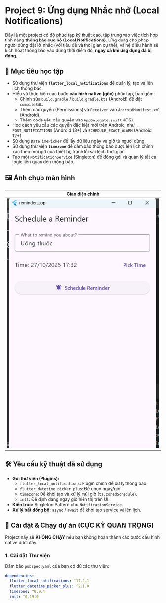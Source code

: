 # Project 9: Ứng dụng Nhắc nhở (Local Notifications)

Đây là một project có độ phức tạp kỹ thuật cao, tập trung vào việc tích hợp tính năng **thông báo cục bộ (Local Notifications)**. Ứng dụng cho phép người dùng đặt lời nhắc (với tiêu đề và thời gian cụ thể), và hệ điều hành sẽ kích hoạt thông báo vào đúng thời điểm đó, **ngay cả khi ứng dụng đã bị đóng**.

## 🎯 Mục tiêu học tập

-   Sử dụng thư viện **`flutter_local_notifications`** để quản lý, tạo và lên lịch thông báo.
-   Hiểu và thực hiện các bước **cấu hình native (gốc)** phức tạp, bao gồm:
    -   Chỉnh sửa `build.gradle` / `build.gradle.kts` (Android) để đặt `compileSdk`.
    -   Thêm các quyền (Permissions) và `Receiver` vào `AndroidManifest.xml` (Android).
    -   Thêm code yêu cầu quyền vào `AppDelegate.swift` (iOS).
-   Học cách yêu cầu các quyền đặc biệt mới trên Android, như `POST_NOTIFICATIONS` (Android 13+) và `SCHEDULE_EXACT_ALARM` (Android 12+).
-   Sử dụng `DateTimePicker` để lấy dữ liệu ngày và giờ từ người dùng.
-   Sử dụng thư viện **`timezone`** để đảm bảo thông báo được lên lịch chính xác theo múi giờ của thiết bị, tránh lỗi sai lệch thời gian.
-   Tạo một `NotificationService` (Singleton) để đóng gói và quản lý tất cả logic liên quan đến thông báo.

## 🖼️ Ảnh chụp màn hình

| Giao diện chính |
| :---: |
| ![image alt](https://github.com/vvhoang04/10_baitap_flutter/blob/3211ab42424043ca02819ed4be531da338e13996/Week2_Networking_Persistence_Integration/reminder_app/img_remider.png) |
 
## 🛠️ Yêu cầu kỹ thuật đã sử dụng

-   **Gói thư viện (Plugins):**
    -   `flutter_local_notifications`: Plugin chính để xử lý thông báo.
    -   `flutter_datetime_picker_plus`: Để chọn ngày/giờ.
    -   `timezone`: Để khởi tạo và xử lý múi giờ (`tz.zonedSchedule`).
    -   `intl`: Để định dạng ngày giờ hiển thị trên UI.
-   **Kiến trúc:** Singleton Pattern cho `NotificationService`.
-   **Xử lý bất đồng bộ:** `async` / `await` để khởi tạo service và lên lịch.

## 🚀 Cài đặt & Chạy dự án (CỰC KỲ QUAN TRỌNG)

Project này sẽ **KHÔNG CHẠY** nếu bạn không hoàn thành các bước cấu hình native dưới đây.

### 1. Cài đặt Thư viện
Đảm bảo `pubspec.yaml` của bạn có đủ các thư viện:
```yaml
dependencies:
  flutter_local_notifications: ^17.2.1
  flutter_datetime_picker_plus: ^2.1.0
  timezone: ^0.9.4
  intl: ^0.19.0

